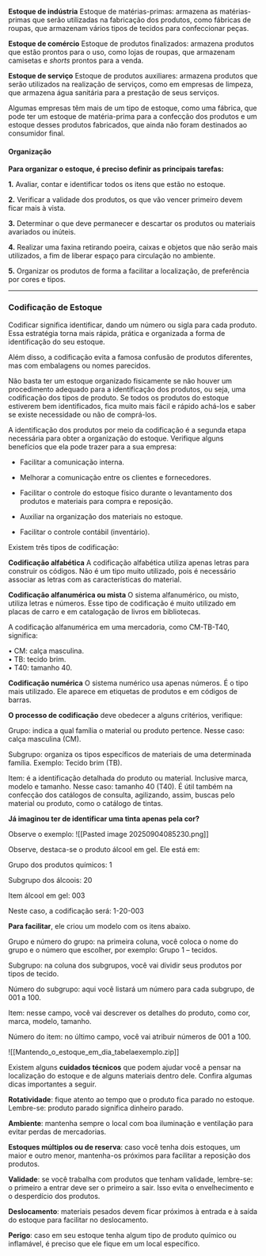 
**Estoque de indústria**
Estoque de matérias-primas: armazena as matérias-primas que serão utilizadas na fabricação dos produtos, como fábricas de roupas, que armazenam vários tipos de tecidos para confeccionar peças.

**Estoque de comércio**
Estoque de produtos finalizados: armazena produtos que estão prontos para o uso, como lojas de roupas, que armazenam camisetas e _shorts_ prontos para a venda.

**Estoque de serviço**
Estoque de produtos auxiliares: armazena produtos que serão utilizados na realização de serviços, como em empresas de limpeza, que armazena água sanitária para a prestação de seus serviços.

Algumas empresas têm mais de um tipo de estoque, como uma fábrica, que pode ter um estoque de matéria-prima para a confecção dos produtos e um estoque desses produtos fabricados, que ainda não foram destinados ao consumidor final.

#### Organização
**Para organizar o estoque, é preciso definir as principais tarefas:**

**1.** Avaliar, contar e identificar todos os itens que estão no estoque.

**2.** Verificar a validade dos produtos, os que vão vencer primeiro devem ficar mais à vista.

**3.** Determinar o que deve permanecer e descartar os produtos ou materiais avariados ou inúteis.

**4.** Realizar uma faxina retirando poeira, caixas e objetos que não serão mais utilizados, a fim de liberar espaço para circulação no ambiente.

**5.** Organizar os produtos de forma a facilitar a localização, de preferência por cores e tipos.

____
### Codificação de Estoque 

Codificar significa identificar, dando um número ou sigla para cada produto. Essa estratégia torna mais rápida, prática e organizada a forma de identificação do seu estoque.

Além disso, a codificação evita a famosa confusão de produtos diferentes, mas com embalagens ou nomes parecidos.

Não basta ter um estoque organizado fisicamente se não houver um procedimento adequado para a identificação dos produtos, ou seja, uma codificação dos tipos de produto. Se todos os produtos do estoque estiverem bem identificados, fica muito mais fácil e rápido achá-los e saber se existe necessidade ou não de comprá-los.

A identificação dos produtos por meio da codificação é a segunda etapa necessária para obter a organização do estoque. Verifique alguns benefícios que ela pode trazer para a sua empresa:

- Facilitar a comunicação interna.

- Melhorar a comunicação entre os clientes e fornecedores.

- Facilitar o controle do estoque físico durante o levantamento dos produtos e materiais para compra e reposição.

- Auxiliar na organização dos materiais no estoque.

- Facilitar o controle contábil (inventário).

Existem três tipos de codificação:

**Codificação alfabética**
A codificação alfabética utiliza apenas letras para construir os códigos. Não é um tipo muito utilizado, pois é necessário associar as letras com as características do material.

**Codificação alfanumérica ou mista**
O sistema alfanumérico, ou misto, utiliza letras e números. Esse tipo de codificação é muito utilizado em placas de carro e em catalogação de livros em bibliotecas.

A codificação alfanumérica em uma mercadoria, como CM-TB-T40, significa:

• CM: calça masculina.  
• TB: tecido brim.  
• T40: tamanho 40.

**Codificação numérica**
O sistema numérico usa apenas números. É o tipo mais utilizado. Ele aparece em etiquetas de produtos e em códigos de barras.


**O processo de codificação** deve obedecer a alguns critérios, verifique:

Grupo: indica a qual família o material ou produto pertence. Nesse caso: calça masculina (CM).

Subgrupo: organiza os tipos específicos de materiais de uma determinada família. Exemplo: Tecido brim (TB).

Item: é a identificação detalhada do produto ou material. Inclusive marca, modelo e tamanho. Nesse caso: tamanho 40 (T40). É útil também na confecção dos catálogos de consulta, agilizando, assim, buscas pelo material ou produto, como o catálogo de tintas.

**Já imaginou ter de identificar uma tinta apenas pela cor?**

Observe o exemplo:
![[Pasted image 20250904085230.png]]

Observe, destaca-se o produto álcool em gel. Ele está em:

Grupo dos produtos químicos: 1

Subgrupo dos álcoois: 20

Item álcool em gel: 003

Neste caso, a codificação será: 1-20-003


**Para facilitar**, ele criou um modelo com os itens abaixo.

Grupo e número do grupo: na primeira coluna, você coloca o nome do grupo e o número que escolher, por exemplo: Grupo 1 – tecidos.

Subgrupo: na coluna dos subgrupos, você vai dividir seus produtos por tipos de tecido.

Número do subgrupo: aqui você listará um número para cada subgrupo, de 001 a 100.

Item: nesse campo, você vai descrever os detalhes do produto, como cor, marca, modelo, tamanho.

Número do item: no último campo, você vai atribuir números de 001 a 100.

![[Mantendo_o_estoque_em_dia_tabelaexemplo.zip]]

Existem alguns **cuidados técnicos** que podem ajudar você a pensar na localização do estoque e de alguns materiais dentro dele. Confira algumas dicas importantes a seguir.

**Rotatividade**: fique atento ao tempo que o produto fica parado no estoque. Lembre-se: produto parado significa dinheiro parado.

**Ambiente**: mantenha sempre o local com boa iluminação e ventilação para evitar perdas de mercadorias.

**Estoques múltiplos ou de reserva**: caso você tenha dois estoques, um maior e outro menor, mantenha-os próximos para facilitar a reposição dos produtos.

**Validade**: se você trabalha com produtos que tenham validade, lembre-se: o primeiro a entrar deve ser o primeiro a sair. Isso evita o envelhecimento e o desperdício dos produtos.

**Deslocamento**: materiais pesados devem ficar próximos à entrada e à saída do estoque para facilitar no deslocamento.

**Perigo**: caso em seu estoque tenha algum tipo de produto químico ou inflamável, é preciso que ele fique em um local específico.